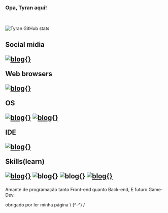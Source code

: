 
### Opa, Tyran aqui!
<br>

![Tyran GitHub stats](https://github-readme-stats.vercel.app/api?username=Tyran15&show_icons=true&theme=tokyonight)

<h2>

Social midia 

[![blog{}](https://img.shields.io/badge/Reddit-FF4500?style=for-the-badge&logo=reddit&logoColor=white)](https://www.reddit.com/user/Mateus_henri)

Web browsers

[![blog{}](https://img.shields.io/badge/Firefox_Browser-FF7139?style=for-the-badge&logo=Firefox-Browser&logoColor=white)](https://www.mozilla.org/pt-BR/firefox/new/)

OS

[![blog{}](https://img.shields.io/badge/manjaro-35BF5C?style=for-the-badge&logo=manjaro&logoColor=white)](https://manjaro.org/)
[![blog{}](https://img.shields.io/badge/Windows-0078D6?style=for-the-badge&logo=windows&logoColor=white)](https://www.microsoft.com/pt-br/software-download/windows10ISO)

IDE

[![blog{}](https://img.shields.io/badge/Visual_Studio_Code-0078D4?style=for-the-badge&logo=visual%20studio%20code&logoColor=white)](https://code.visualstudio.com/)

Skills(learn)

[![blog{}](https://img.shields.io/badge/Python-3776AB?style=for-the-badge&logo=python&logoColor=white)](https://www.python.org/)
![blog{}](https://img.shields.io/badge/HTML5-E34F26?style=for-the-badge&logo=html5&logoColor=white)
![blog{}](https://img.shields.io/badge/CSS3-1572B6?style=for-the-badge&logo=css3&logoColor=white)
[![blog{}](https://img.shields.io/badge/Java-ED8B00?style=for-the-badge&logo=openjdk&logoColor=white)](https://www.java.com/pt-BR/)

</h1>

Amante de programação tanto Front-end quanto Back-end, E futuro Game-Dev.

obrigado por ler minha página \ (^-^) /
